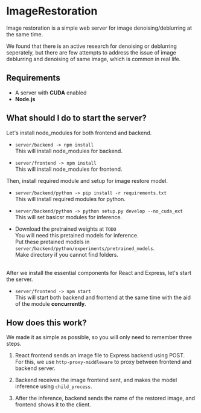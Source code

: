 # ImageRestoration

Image restoration is a simple web server for image denoising/deblurring at the same time.

We found that there is an active research for denoising or deblurring seperately, but there are few attempts to address
the issue of image deblurring and denoising of same image, which is common in real life.

## Requirements

- A server with **CUDA** enabled
- **Node.js**


## What should I do to start the server?

Let's install node_modules for both frontend and backend.

- `server/backend -> npm install`\
This will install node_modules for backend.


- `server/frontend -> npm install`\
This will install node_modules for frontend.


Then, install required module and setup for image restore model.

- `server/backend/python -> pip install -r requirements.txt`\
This will install required modules for python.


- `server/backend/python -> python setup.py develop --no_cuda_ext`\
This will set basicsr modules for inference.


- Download the pretrained weights at `TODO`\
You will need this pretained models for inference.\
Put these pretained models in `server/backend/python/experiments/pretrained_models`.\
Make directory if you cannot find folders.

<br>
After we install the essential components for React and Express, let's start the server.

- `server/frontend -> npm start`\
This will start both backend and frontend at the same time with the aid of the module 
**concurrently**.

## How does this work?

We made it as simple as possible, so you will only need to remember three steps.

1. React frontend sends an image file to Express backend using POST.\
For this, we use `http-proxy-middleware` to proxy between frontend and backend server.


2. Backend receives the image frontend sent, and makes the model inference using `child_process`.


3. After the inference, backend sends the name of the restored image, and frontend shows it to the client.